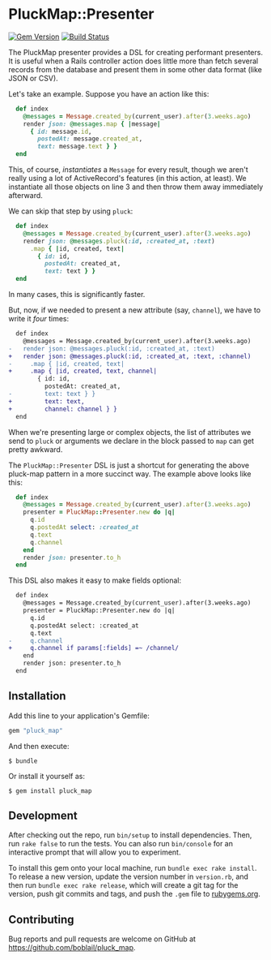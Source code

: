# PluckMap::Presenter

[![Gem Version](https://badge.fury.io/rb/pluck_map.svg)](https://rubygems.org/gems/pluck_map)
[![Build Status](https://travis-ci.org/boblail/pluck_map.svg)](https://travis-ci.org/boblail/pluck_map)

The PluckMap presenter provides a DSL for creating performant presenters. It is useful when a Rails controller action does little more than fetch several records from the database and present them in some other data format (like JSON or CSV).

Let's take an example. Suppose you have an action like this:

```ruby
  def index
    @messages = Message.created_by(current_user).after(3.weeks.ago)
    render json: @messages.map { |message|
      { id: message.id,
        postedAt: message.created_at,
        text: message.text } }
  end
```

This, of course, _instantiates_ a `Message` for every result, though we aren't really using a lot of ActiveRecord's features (in this action, at least). We instantiate all those objects on line 3 and then throw them away immediately afterward.

We can skip that step by using `pluck`:

```ruby
  def index
    @messages = Message.created_by(current_user).after(3.weeks.ago)
    render json: @messages.pluck(:id, :created_at, :text)
      .map { |id, created, text|
        { id: id,
          postedAt: created_at,
          text: text } }
  end
```

In many cases, this is significantly faster.

But, now, if we needed to present a new attribute (say, `channel`), we have to write it _four_ times:

```diff
  def index
    @messages = Message.created_by(current_user).after(3.weeks.ago)
-   render json: @messages.pluck(:id, :created_at, :text)
+   render json: @messages.pluck(:id, :created_at, :text, :channel)
-     .map { |id, created, text|
+     .map { |id, created, text, channel|
        { id: id,
          postedAt: created_at,
-         text: text } }
+         text: text,
+         channel: channel } }
  end
```

When we're presenting large or complex objects, the list of attributes we send to `pluck` or arguments we declare in the block passed to `map` can get pretty awkward.

The `PluckMap::Presenter` DSL is just a shortcut for generating the above pluck-map pattern in a more succinct way. The example above looks like this:

```ruby
  def index
    @messages = Message.created_by(current_user).after(3.weeks.ago)
    presenter = PluckMap::Presenter.new do |q|
      q.id
      q.postedAt select: :created_at
      q.text
      q.channel
    end
    render json: presenter.to_h
  end
```

This DSL also makes it easy to make fields optional:

```diff
  def index
    @messages = Message.created_by(current_user).after(3.weeks.ago)
    presenter = PluckMap::Presenter.new do |q|
      q.id
      q.postedAt select: :created_at
      q.text
-     q.channel
+     q.channel if params[:fields] =~ /channel/
    end
    render json: presenter.to_h
  end
```


## Installation

Add this line to your application's Gemfile:

```ruby
gem "pluck_map"
```

And then execute:

    $ bundle

Or install it yourself as:

    $ gem install pluck_map


## Development

After checking out the repo, run `bin/setup` to install dependencies. Then, run `rake false` to run the tests. You can also run `bin/console` for an interactive prompt that will allow you to experiment.

To install this gem onto your local machine, run `bundle exec rake install`. To release a new version, update the version number in `version.rb`, and then run `bundle exec rake release`, which will create a git tag for the version, push git commits and tags, and push the `.gem` file to [rubygems.org](https://rubygems.org).

## Contributing

Bug reports and pull requests are welcome on GitHub at https://github.com/boblail/pluck_map.
